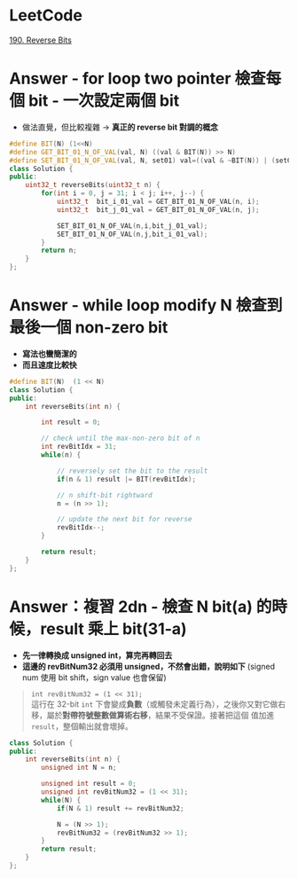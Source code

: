 # LeetCode
[190. Reverse Bits](https://leetcode.com/problems/reverse-bits/)

# Answer - for loop two pointer 檢查每個 bit - 一次設定兩個 bit
- 做法直覺，但比較複雜 -> **真正的 reverse bit 對調的概念**
```Cpp
#define BIT(N) (1<<N)
#define GET_BIT_01_N_OF_VAL(val, N) ((val & BIT(N)) >> N)
#define SET_BIT_01_N_OF_VAL(val, N, set01) val=((val & ~BIT(N)) | (set01*BIT(N)))
class Solution {
public:
    uint32_t reverseBits(uint32_t n) {
        for(int i = 0, j = 31; i < j; i++, j--) {
            uint32_t  bit_i_01_val = GET_BIT_01_N_OF_VAL(n, i);
            uint32_t  bit_j_01_val = GET_BIT_01_N_OF_VAL(n, j);

            SET_BIT_01_N_OF_VAL(n,i,bit_j_01_val);
            SET_BIT_01_N_OF_VAL(n,j,bit_i_01_val);
        }
        return n;
    }
};
```

# Answer - while loop modify N 檢查到最後一個 non-zero bit
- **寫法也蠻簡潔的**
- **而且速度比較快**
```Cpp
#define BIT(N)  (1 << N)
class Solution {
public:
    int reverseBits(int n) {

        int result = 0;

        // check until the max-non-zero bit of n
        int revBitIdx = 31;
        while(n) {

            // reversely set the bit to the result
            if(n & 1) result |= BIT(revBitIdx);

            // n shift-bit rightward
            n = (n >> 1);

            // update the next bit for reverse
            revBitIdx--;
        }

        return result;
    }
};
```

# Answer：複習 2dn - 檢查 N bit(a) 的時候，result 乘上 bit(31-a)
- **先一律轉換成 unsigned int，算完再轉回去**
- **這邊的 revBitNum32 必須用 unsigned，不然會出錯，說明如下** (signed num 使用 bit shift，sign value 也會保留)
>`int revBitNum32 = (1 << 31);`  
> 這行在 32-bit `int` 下會變成**負數**（或觸發未定義行為），之後你又對它做右移，屬於**對帶符號整數做算術右移**，結果不受保證。接著把這個
> 值加進 `result`，整個輸出就會壞掉。

```Cpp
class Solution {
public:
    int reverseBits(int n) {
        unsigned int N = n;

        unsigned int result = 0;
        unsigned int revBitNum32 = (1 << 31);
        while(N) {
            if(N & 1) result += revBitNum32;

            N = (N >> 1);
            revBitNum32 = (revBitNum32 >> 1);
        }
        return result;
    }
};
```
